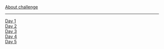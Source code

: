 <a href="https://adventofcode.com/2024/about"> About challenge </a>
<hr>
<a href="https://github.com/smolyohnny/advent-of-code/blob/master/src/y2024/Day1.java"> Day 1 </a><br>
<a href="https://github.com/smolyohnny/advent-of-code/blob/master/src/y2024/Day2.java"> Day 2 </a><br>
<a href="https://github.com/smolyohnny/advent-of-code/blob/master/src/y2024/Day3.java"> Day 3 </a><br>
<a href="https://github.com/smolyohnny/advent-of-code/blob/master/src/y2024/Day4.java"> Day 4 </a><br>
<a href="https://github.com/smolyohnny/advent-of-code/blob/master/src/y2024/Day5.java"> Day 5 </a><br>

